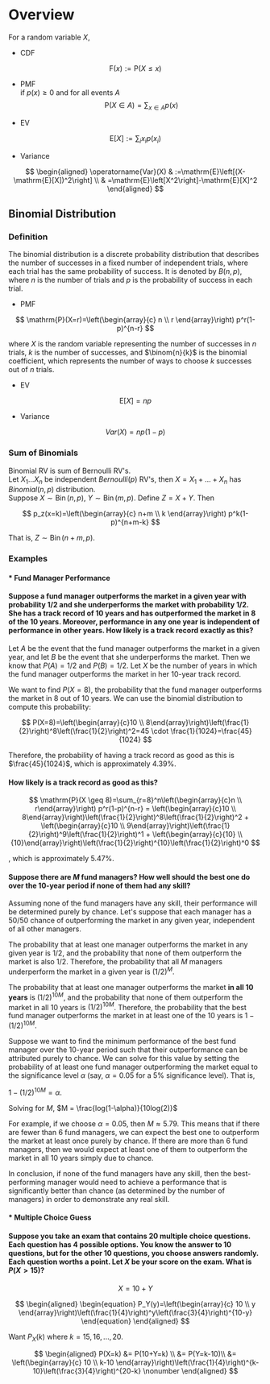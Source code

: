 # Overview
For a random variable $X$, 
- CDF

$$\mathrm{F}(x):=\mathrm{P}(X \leq x)$$


- PMF\
if $p(x) \geq 0$ and for all events $A$
$$\mathrm{P}(X \in A)=\sum_{x \in A} p(x)$$

- EV

$$
\mathrm{E}[X]:=\sum_i x_i p\left(x_i\right)
$$

- Variance

$$
\begin{aligned}
\operatorname{Var}(X) & :=\mathrm{E}\left[(X-\mathrm{E}[X])^2\right] \\
& =\mathrm{E}\left[X^2\right]-\mathrm{E}[X]^2
\end{aligned}
$$

## Binomial Distribution

### Definition
The binomial distribution is a discrete probability distribution that describes the number of successes in a fixed number of independent trials, where each trial has the same probability of success. It is denoted by $B(n,p)$, where $n$ is the number of trials and $p$ is the probability of success in each trial. 

- PMF

$$
\mathrm{P}(X=r)=\left(\begin{array}{c}
n \\
r
\end{array}\right) p^r(1-p)^{n-r}
$$

where $X$ is the random variable representing the number of successes in $n$ trials, $k$ is the number of successes, and $\binom{n}{k}$ is the binomial coefficient, which represents the number of ways to choose $k$ successes out of $n$ trials. 

- EV

$$
\mathrm{E}[X]=np
$$

- Variance

$$
Var(X) = np(1-p)
$$

### Sum of Binomials
Binomial RV is sum of Bernoulli RV's. \
Let $X_1...X_n$ be independent $Bernoulli(p)$ RV's, then $X = X_1 + ...+ X_n$ has $Binomial(n,p)$ distribution. \
Suppose $X \sim \operatorname{Bin}(n, p)$, $Y \sim \operatorname{Bin}(m, p)$. Define $Z=X+Y$. 
Then 

$$
p_z(x=k)=\left(\begin{array}{c}
n+m \\
k
\end{array}\right) p^k(1-p)^{n+m-k}
$$

That is, $Z \sim \operatorname{Bin}(n+m, p)$.

### Examples

#### * Fund Manager Performance

#### Suppose a fund manager outperforms the market in a given year with probability $1/2$ and she underperforms the market with probability $1/2$. She has a track record of $10$ years and has outperformed the market in $8$ of the $10$ years. Moreover, performance in any one year is independent of performance in other years. How likely is a track record exactly as this?

Let $A$ be the event that the fund manager outperforms the market in a given year, and let $B$ be the event that she underperforms the market. Then we know that $P(A) = 1/2$ and $P(B) = 1/2$. Let $X$ be the number of years in which the fund manager outperforms the market in her 10-year track record.

We want to find $P(X = 8)$, the probability that the fund manager outperforms the market in 8 out of 10 years. We can use the binomial distribution to compute this probability:

$$
P(X=8)=\left(\begin{array}{c}10 \\ 8\end{array}\right)\left(\frac{1}{2}\right)^8\left(\frac{1}{2}\right)^2=45 \cdot \frac{1}{1024}=\frac{45}{1024}
$$

Therefore, the probability of having a track record as good as this is $\frac{45}{1024}$, which is approximately 4.39%.

#### How likely is a track record as good as this?

$$
\mathrm{P}(X \geq 8)=\sum_{r=8}^n\left(\begin{array}{c}n \\ r\end{array}\right) p^r(1-p)^{n-r} = \left(\begin{array}{c}10 \\ 8\end{array}\right)\left(\frac{1}{2}\right)^8\left(\frac{1}{2}\right)^2 + \left(\begin{array}{c}10 \\ 9\end{array}\right)\left(\frac{1}{2}\right)^9\left(\frac{1}{2}\right)^1 + \left(\begin{array}{c}{10} \\ {10}\end{array}\right)\left(\frac{1}{2}\right)^{10}\left(\frac{1}{2}\right)^0 $$

, which is approximately 5.47%.

#### Suppose there are $M$ fund managers? How well should the best one do over the 10-year period if none of them had any skill?
Assuming none of the fund managers have any skill, their performance will be determined purely by chance. Let's suppose that each manager has a 50/50 chance of outperforming the market in any given year, independent of all other managers.

The probability that at least one manager outperforms the market in any given year is $1/2$, and the probability that none of them outperform the market is also $1/2$. Therefore, the probability that all $M$ managers underperform the market in a given year is $(1/2)^M$.

The probability that at least one manager outperforms the market **in all 10 years** is $(1/2)^{10M}$, and the probability that none of them outperform the market in all 10 years is $(1/2)^{10M}$. Therefore, the probability that the best fund manager outperforms the market in at least one of the 10 years is $1-(1/2)^{10M}$.

Suppose we want to find the minimum performance of the best fund manager over the 10-year period such that their outperformance can be attributed purely to chance. We can solve for this value by setting the probability of at least one fund manager outperforming the market equal to the significance level $\alpha$ (say, $\alpha = 0.05$ for a 5% significance level). That is,

$1 - (1/2)^{10M} = \alpha$.

Solving for $M$, $M = \frac{log(1-\alpha)}{10log(2)}$

For example, if we choose $\alpha = 0.05$, then $M \approx 5.79$. This means that if there are fewer than 6 fund managers, we can expect the best one to outperform the market at least once purely by chance. If there are more than 6 fund managers, then we would expect at least one of them to outperform the market in all 10 years simply due to chance.

In conclusion, if none of the fund managers have any skill, then the best-performing manager would need to achieve a performance that is significantly better than chance (as determined by the number of managers) in order to demonstrate any real skill.

#### * Multiple Choice Guess
#### Suppose you take an exam that contains 20 multiple choice questions. Each question has 4 possible options. You know the answer to 10 questions, but for the other 10 questions, you choose answers randomly. Each question worths a point. Let $X$ be your score on the exam. What is $P(X \gt 15)$?

$$ X = 10 + Y $$

$$
\begin{aligned}
\begin{equation}
P_Y(y)=\left(\begin{array}{c}
10 \\
y
\end{array}\right)\left(\frac{1}{4}\right)^y\left(\frac{3}{4}\right)^{10-y}
\end{equation}
\end{aligned}
$$


Want $P_X(k)$ where $k=15, 16, ..., 20$.

$$
\begin{aligned}
P(X=k) &= P(10+Y=k) \\
&= P(Y=k-10)\\
&= \left(\begin{array}{c}
10 \\
k-10
\end{array}\right)\left(\frac{1}{4}\right)^{k-10}\left(\frac{3}{4}\right)^{20-k} \nonumber
\end{aligned}
$$
